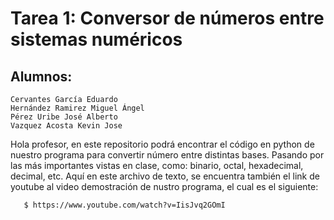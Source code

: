 # Tarea 1: Conversor de números entre sistemas numéricos
		
## Alumnos: 
	Cervantes García Eduardo
	Hernández Ramirez Miguel Ángel
	Pérez Uribe José Alberto
	Vazquez Acosta Kevin Jose

Hola profesor, en este repositorio podrá encontrar el código en python de nuestro programa para convertir número entre distintas bases. Pasando por las más importantes vistas en clase, como: binario, octal, hexadecimal, decimal, etc.
Aquí en este archivo de texto, se encuentra también el link de youtube al video demostración de nustro programa, el cual es el siguiente:

       $ https://www.youtube.com/watch?v=IisJvq2GOmI
